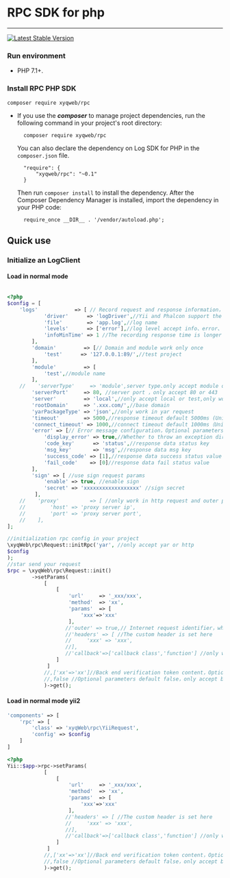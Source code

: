 # RPC SDK for php

----

[![Latest Stable Version](https://packagist.org/packages/xyqweb/rpc)](https://packagist.org/packages/xyqweb/rpc)


### Run environment
- PHP 7.1+.

### Install RPC PHP SDK

	composer require xyqweb/rpc
	
- If you use the ***composer*** to manage project dependencies, run the following command in your project's root directory:

        composer require xyqweb/rpc

   You can also declare the dependency on Log SDK for PHP in the `composer.json` file.

        "require": {
            "xyqweb/rpc": "~0.1"
        }

   Then run `composer install` to install the dependency. After the Composer Dependency Manager is installed, import the dependency in your PHP code: 

        require_once __DIR__ . '/vendor/autoload.php';
        
## Quick use

### Initialize an LogClient

#### Load in normal mode
     
```php

<?php
$config = [
    'logs'            => [ // Record request and response information，Optional parameters 
            'driver'      => 'logDriver',//Yii and Phalcon support the injected log component. In other cases, please pass the log component object 
            'file'        => 'app.log',//log name
            'levels'      => ['error'],//log level accept info、error、debug
            'infoMinTime' => 1 //The recording response time is longer than 1 second。if info not in levels，the params is not work
        ],
        'domain'         => [// Domain and module work only once 
            'test'      => '127.0.0.1:89/',//test project
        ],
        'module'         => [
            'test',//module name
        ],
    //    'serverType'     => 'module',server type.only accept module or domain 
        'serverPort'     => 80, //server port ，only accept 80 or 443
        'server'         => 'local',//only accept local or test,only work in serverType=domain 。 Examples：When the value is local and server type is domain，real url：test.xxx.com/,When the value is local and server type is domain:real url：127.0.0.1:89/
        'rootDomain'     => '.xxx.com/',//base domain
        'yarPackageType' => 'json',//only work in yar request
        'timeout'        => 5000,//response timeout default 5000ms (Unit millisecond)
        'connect_timeout' => 1000,//connect timeout default 1000ms（Unit millisecond）
        'error' => [// Error message configuration，Optional parameters 
            'display_error' => true,//Whether to throw an exception directly when a request error occurs
            'code_key'      => 'status',//response data status key
            'msg_key'       => 'msg',//response data msg key
            'success_code' => [1],//response data success status value
            'fail_code'    => [0]//response data fail status value
        ],
        'sign' => [ //use sign request params
            'enable' => true, //enable sign
            'secret' => 'xxxxxxxxxxxxxxxxxx' //sign secret    
         ],
    //    'proxy'          => [ //only work in http request and outer params is true
    //        'host' => 'proxy server ip',
    //        'port' => 'proxy server port',
    //    ],
];
```

```php
//initialization rpc config in your project
\xyqWeb\rpc\Request::initRpc('yar', //only accept yar or http
$config
);
//star send your request
$rpc = \xyqWeb\rpc\Request::init()
        ->setParams(
            [
                [
                    'url'     => '_xxx/xxx',
                    'method'  => 'xx',
                    'params'  => [
                        'xxx'=>'xxx'
                    ],
                   //'outer' => true,// Internet request identifier，when the value is true，url will be no restructuring 
                   //'headers' => [ //The custom header is set here
                   //     'xxx' => 'xxx',
                   //],
                   //'callback'=>['callback class','function'] //only work in serial requests。 If there are multiple serial requests, the callback must be set（Don't set the last request because it doesn't work），The response data of the current request is processed by callback
                ]
             ]
            //,['xx'=>'xx']//Back end verification token content，Optional parameters default null，only accept string、array、null，
            //,false //Optional parameters default false，only accept bool，true is a parallel request，false is a serial request                                           
            )->get();
```

#### Load in normal mode yii2
```php
'components' => [
    'rpc' => [
        'class' => 'xyqWeb\rpc\YiiRequest',
        'config' => $config
    ]
]
```


```php
<?php
Yii::$app->rpc->setParams(
            [
                [
                    'url'     => '_xxx/xxx',
                    'method'  => 'xx',
                    'params'  => [
                        'xxx'=>'xxx'
                    ],
                   //'headers' => [ //The custom header is set here
                   //     'xxx' => 'xxx',
                   //],
                   //'callback'=>['callback class','function'] //only work in serial requests。 If there are multiple serial requests, the callback must be set（Don't set the last request because it doesn't work），The response data of the current request is processed by callback
                ]
             ]
            //,['xx'=>'xx']//Back end verification token content，Optional parameters default null，only accept string、array、null，
            //,false //Optional parameters default false，only accept bool，true is a parallel request，false is a serial request                                                  
            )->get();
```
